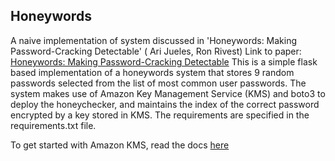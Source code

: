 ## Honeywords
A naive implementation of system discussed in 'Honeywords: Making Password-Cracking Detectable' ( Ari Jueles, Ron Rivest)
Link to paper: [Honeywords: Making Password-Cracking Detectable](https://people.csail.mit.edu/rivest/pubs/JR13.pdf)
This is a simple flask based implementation of a honeywords system that stores 9 random passwords selected from the list of most common user passwords. The system makes use of Amazon Key Management Service (KMS) and boto3 to deploy the honeychecker, and maintains the index of the correct password encrypted by a key stored in KMS. The requirements are specified in the requirements.txt file. 

To get started with Amazon KMS, read the docs [here](docs.aws.amazon.com/kms/latest/developerguide/getting-started.html)
